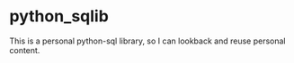 # python_sqlib
This is a personal python-sql library, so I can lookback and reuse personal content.
